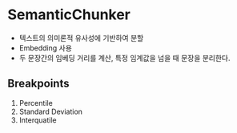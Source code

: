 # SemanticChunker

- 텍스트의 의미론적 유사성에 기반하여 분할
- Embedding 사용
- 두 문장간의 임베딩 거리를 계산, 특정 임계값을 넘을 때 문장을 분리한다.

## Breakpoints

1. Percentile
2. Standard Deviation
3. Interquatile
